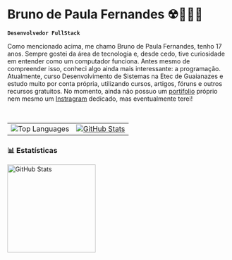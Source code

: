 # Bruno de Paula Fernandes ☢🧑🏽‍🎓

**`Desenvolvedor FullStack`**

Como mencionado acima, me chamo Bruno de Paula Fernandes, tenho 17 anos. Sempre gostei da área de tecnologia e, desde cedo, tive curiosidade em entender como um computador funciona. Antes mesmo de compreender isso, conheci algo ainda mais interessante: a programação. Atualmente, curso Desenvolvimento de Sistemas na Etec de Guaianazes e estudo muito por conta própria, utilizando cursos, artigos, fóruns e outros recursos gratuitos. No momento, ainda não possuo um [portifolio](/) próprio nem mesmo um [Instragram](/) dedicado, mas eventualmente terei!

<br/>

<table>
  <tr>
    <td>
      <img src="https://github-readme-stats.vercel.app/api/top-langs/?username=esthernascimento&theme=radical&layout=donut-vertical&count_private=true&langs_count=8" alt="Top Languages"/>
    </td>
    <td>
      <a href="https://github.com/bruno-d-Fernandes">
        <img src="https://github-readme-stats.vercel.app/api?username=esthernascimento&show_icons=true&theme=radical&include_all_commits=true&count_private=true&hide_border=true&border_radius=16" alt="GitHub Stats"/>
      </a>
    </td>
  </tr>
</table>

### 📊 Estatísticas

<p>
  <img 
    align="left" 
    alt="GitHub Stats" 
    height="200" 
    style="padding-right: 10px;" 
    src="https://github-readme-stats.vercel.app/api?username=Bruno-D-Fernandes&show_icons=true&theme=tokyonight&include_all_commits=true&locale=pt-br" 
  />
</p>
